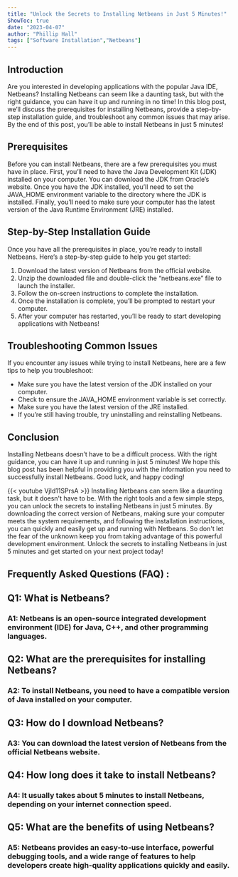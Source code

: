 ```yaml
---
title: "Unlock the Secrets to Installing Netbeans in Just 5 Minutes!"
ShowToc: true 
date: "2023-04-07"
author: "Phillip Hall" 
tags: ["Software Installation","Netbeans"]
---
```

## Introduction
Are you interested in developing applications with the popular Java IDE, Netbeans? Installing Netbeans can seem like a daunting task, but with the right guidance, you can have it up and running in no time! In this blog post, we’ll discuss the prerequisites for installing Netbeans, provide a step-by-step installation guide, and troubleshoot any common issues that may arise. By the end of this post, you’ll be able to install Netbeans in just 5 minutes!

## Prerequisites 
Before you can install Netbeans, there are a few prerequisites you must have in place. First, you’ll need to have the Java Development Kit (JDK) installed on your computer. You can download the JDK from Oracle’s website. Once you have the JDK installed, you’ll need to set the JAVA_HOME environment variable to the directory where the JDK is installed. Finally, you’ll need to make sure your computer has the latest version of the Java Runtime Environment (JRE) installed. 

## Step-by-Step Installation Guide
Once you have all the prerequisites in place, you’re ready to install Netbeans. Here’s a step-by-step guide to help you get started: 

1. Download the latest version of Netbeans from the official website. 
2. Unzip the downloaded file and double-click the “netbeans.exe” file to launch the installer. 
3. Follow the on-screen instructions to complete the installation. 
4. Once the installation is complete, you’ll be prompted to restart your computer. 
5. After your computer has restarted, you’ll be ready to start developing applications with Netbeans! 

## Troubleshooting Common Issues
If you encounter any issues while trying to install Netbeans, here are a few tips to help you troubleshoot: 

- Make sure you have the latest version of the JDK installed on your computer. 
- Check to ensure the JAVA_HOME environment variable is set correctly. 
- Make sure you have the latest version of the JRE installed. 
- If you’re still having trouble, try uninstalling and reinstalling Netbeans. 

## Conclusion
Installing Netbeans doesn’t have to be a difficult process. With the right guidance, you can have it up and running in just 5 minutes! We hope this blog post has been helpful in providing you with the information you need to successfully install Netbeans. Good luck, and happy coding!

{{< youtube VjId11SPrsA >}} 
Installing Netbeans can seem like a daunting task, but it doesn't have to be. With the right tools and a few simple steps, you can unlock the secrets to installing Netbeans in just 5 minutes. By downloading the correct version of Netbeans, making sure your computer meets the system requirements, and following the installation instructions, you can quickly and easily get up and running with Netbeans. So don't let the fear of the unknown keep you from taking advantage of this powerful development environment. Unlock the secrets to installing Netbeans in just 5 minutes and get started on your next project today!

## Frequently Asked Questions (FAQ) :
<h2>Q1: What is Netbeans?</h2>

<h3>A1: Netbeans is an open-source integrated development environment (IDE) for Java, C++, and other programming languages.</h3>

<h2>Q2: What are the prerequisites for installing Netbeans?</h2>

<h3>A2: To install Netbeans, you need to have a compatible version of Java installed on your computer.</h3>

<h2>Q3: How do I download Netbeans?</h2>

<h3>A3: You can download the latest version of Netbeans from the official Netbeans website.</h3>

<h2>Q4: How long does it take to install Netbeans?</h2>

<h3>A4: It usually takes about 5 minutes to install Netbeans, depending on your internet connection speed.</h3>

<h2>Q5: What are the benefits of using Netbeans?</h2>

<h3>A5: Netbeans provides an easy-to-use interface, powerful debugging tools, and a wide range of features to help developers create high-quality applications quickly and easily.</h3>






